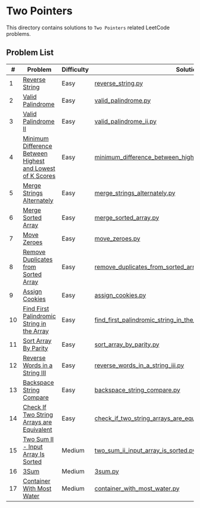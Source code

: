 # Two Pointers

This directory contains solutions to `Two Pointers` related LeetCode problems.

## Problem List

| # | Problem | Difficulty | Solution |
|---|---------|------------|----------|
| 1 | [Reverse String](https://leetcode.com/problems/reverse-string/) | Easy | [reverse_string.py](./easy/reverse_string.py) |
| 2 | [Valid Palindrome](https://leetcode.com/problems/valid-palindrome/) | Easy | [valid_palindrome.py](./easy/valid_palindrome.py) |
| 3 | [Valid Palindrome II](https://leetcode.com/problems/valid-palindrome-ii/) | Easy | [valid_palindrome_ii.py](./easy/valid_palindrome_ii.py) |
| 4 | [Minimum Difference Between Highest and Lowest of K Scores](https://leetcode.com/problems/minimum-difference-between-highest-and-lowest-of-k-scores/) | Easy | [minimum_difference_between_highest_and_lowest_of_k_scores.py](./easy/minimum_difference_between_highest_and_lowest_of_k_scores.py) |
| 5 | [Merge Strings Alternately](https://leetcode.com/problems/merge-strings-alternately/) | Easy | [merge_strings_alternately.py](./easy/merge_strings_alternately.py) |
| 6 | [Merge Sorted Array](https://leetcode.com/problems/merge-sorted-array/) | Easy | [merge_sorted_array.py](./easy/merge_sorted_array.py) |
| 7 | [Move Zeroes](https://leetcode.com/problems/move-zeroes/) | Easy | [move_zeroes.py](./easy/move_zeroes.py) |
| 8 | [Remove Duplicates from Sorted Array](https://leetcode.com/problems/remove-duplicates-from-sorted-array/) | Easy | [remove_duplicates_from_sorted_array.py](./easy/remove_duplicates_from_sorted_array.py) |
| 9 | [Assign Cookies](https://leetcode.com/problems/assign-cookies/) | Easy | [assign_cookies.py](./easy/assign_cookies.py) |
| 10 | [Find First Palindromic String in the Array](https://leetcode.com/problems/find-first-palindromic-string-in-the-array/) | Easy | [find_first_palindromic_string_in_the_array.py](./easy/find_first_palindromic_string_in_the_array.py) |
| 11 | [Sort Array By Parity](https://leetcode.com/problems/sort-array-by-parity/) | Easy | [sort_array_by_parity.py](./easy/sort_array_by_parity.py) |
| 12 | [Reverse Words in a String III](https://leetcode.com/problems/reverse-words-in-a-string-iii/) | Easy | [reverse_words_in_a_string_iii.py](./easy/reverse_words_in_a_string_iii.py) |
| 13 | [Backspace String Compare](https://leetcode.com/problems/backspace-string-compare/) | Easy | [backspace_string_compare.py](./easy/backspace_string_compare.py) |
| 14 | [Check If Two String Arrays are Equivalent](https://leetcode.com/problems/check-if-two-string-arrays-are-equivalent/) | Easy | [check_if_two_string_arrays_are_equivalent.py](./easy/check_if_two_string_arrays_are_equivalent.py) |
| 15 | [Two Sum II - Input Array Is Sorted](https://leetcode.com/problems/two-sum-ii-input-array-is-sorted/) | Medium | [two_sum_ii_input_array_is_sorted.py](./medium/two_sum_ii_input_array_is_sorted.py) |
| 16 | [3Sum](https://leetcode.com/problems/3sum/) | Medium | [3sum.py](./medium/3sum.py) |
| 17 | [Container With Most Water](https://leetcode.com/problems/container-with-most-water/) | Medium | [container_with_most_water.py](./medium/container_with_most_water.py) |